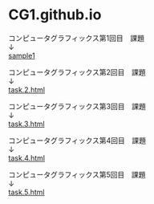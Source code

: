 # CG1.github.io  

コンピュータグラフィックス第1回目　課題  
↓  
[sample1](sample1.html)  
  
コンピュータグラフィックス第2回目　課題  
↓  
[task.2.html](task.2.html)  
  
コンピュータグラフィックス第3回目　課題  
↓  
[task.3.html](task.3.html)  
  
コンピュータグラフィックス第4回目　課題  
↓  
[task.4.html](task.4.html)
  
コンピュータグラフィックス第5回目　課題  
↓  
[task.5.html](task.5.html)
